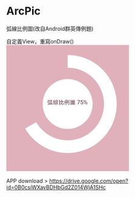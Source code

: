 # ArcPic
弧線比例圖(改自Android群英傳例題)

自定義View，重寫onDraw()
![Example1](pic1.jpg)

APP download >
https://drive.google.com/open?id=0B0csiWXavBDHbGd2Z014WjA1SHc

